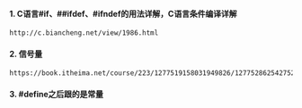#### 1. C语言#if、##ifdef、#ifndef的用法详解，C语言条件编译详解
```
http://c.biancheng.net/view/1986.html
```
#### 2. 信号量
```
https://book.itheima.net/course/223/1277519158031949826/1277528625427521540
```
#### 3. #define之后跟的是常量
